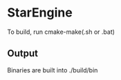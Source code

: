 StarEngine
==========

To build, run cmake-make(.sh or .bat)

Output
------

Binaries are built into ./build/bin